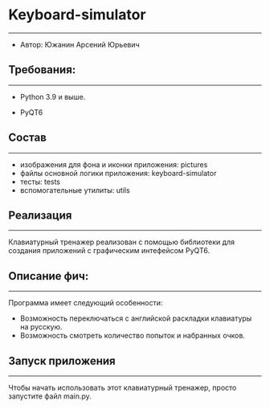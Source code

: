 # Keyboard-simulator

---
- Автор: Южанин Арсений Юрьевич


## Требования:

---
- Python 3.9 и выше.

- PyQT6


## Состав

---
- изображения для фона и иконки приложения: pictures
- файлы основной логики приложения: keyboard-simulator
- тесты: tests
- вспомогательные утилиты: utils

## Реализация


---
Клавиатурный тренажер реализован с помощью библиотеки для создания
приложений с графическим интефейсом PyQT6.

## Описание фич:

---
Программа имеет следующий особенности:
- Возможность переключаться с английской раскладки клавиатуры 
на русскую.
- Возможность смотреть количество попыток и набранных очков.

## Запуск приложения

---
Чтобы начать использовать этот клавиатурный тренажер, просто запустите файл main.py.